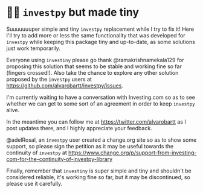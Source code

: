 # 🤏🏻 `investpy` but made tiny

Suuuuuuuper simple and tiny `investpy` replacement while I try to fix it! Here I'll try
to add more or less the same functionality that was developed for `investpy` while keeping this
package tiny and up-to-date, as some solutions just work temporarily.

Everyone using `investiny` please go thank @ramakrishnamekala129 for proposing this solution
that seems to be stable and working fine so far (fingers crossed!). Also take the chance to explore
any other solution proposed by the `investpy` users at https://github.com/alvarobartt/investpy/issues.

I'm currently waiting to have a conversation with Investing.com so as to see whether we can get
to some sort of an agreement in order to keep `investpy` alive.

In the meantime you can follow me at https://twitter.com/alvarobartt as I post updates there, and
I highly appreciate your feedback.

@adelRosal, an `investpy` user created a change.org site so as to show some support, so please sign
the petition as it may be useful towards the continuity of `investpy` at https://www.change.org/p/support-from-investing-com-for-the-continuity-of-investpy-library

Finally, remember that `investiny` is super simple and tiny and shouldn't be considered reliable, it's
working fine so far, but it may be discontinued, so please use it carefully.

